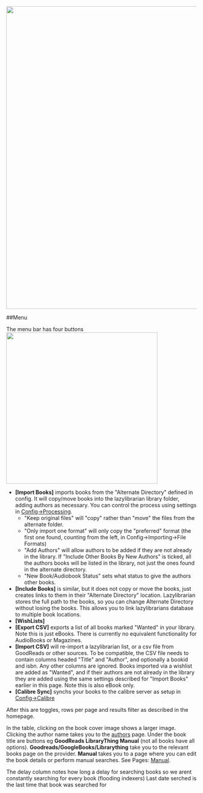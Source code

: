
<img src="/assets/screenshots/manage_main.png" width="800">

##Menu

The menu bar has four buttons <img src="/assets/screenshots/manage_menu.png" width="400">

* **[Import Books]** imports books from the "Alternate Directory" defined in config. It will copy/move books into the lazylibrarian library folder, adding authors as necessary. You can control the process using settings in [Config->Processing](config_processing.md).
  * "Keep original files" will "copy" rather than "move" the files from the alternate folder.
  * "Only import one format" will only copy the "preferred" format (the first one found, counting from the left, in Config->Importing->File Formats) 
  * "Add Authors" will allow authors to be added if they are not already in the library. If "Include Other Books By New Authors" is ticked, all the authors books will be listed in the library, not just the ones found in the alternate directory. 
  * "New Book/Audiobook Status" sets what status to give the authors other books.
* **[Include Books]** is similar, but it does not copy or move the books, just creates links to them in their "Alternate Directory" location. Lazylibrarian stores the full path to the books, so you can change Alternate Directory without losing the books. This allows you to link lazylibrarians database to multiple book locations.
* **[WishLists]**
* **[Export CSV]** exports a list of all books marked "Wanted" in your library. Note this is just eBooks. There is currently no equivalent functionality for AudioBooks or Magazines.
* **[Import CSV]** will re-import a lazylibrarian list, or a csv file from GoodReads or other sources. To be compatible, the CSV file needs to contain columns headed "Title" and "Author", and optionally a bookid and isbn. Any other columns are ignored. Books imported via a wishlist are added as "Wanted", and if their authors are not already in the library they are added using the same settings described for "Import Books" earlier in this page. Note this is also eBook only.
* **[Calibre Sync]** synchs your books to the calibre server as setup in [Config->Calibre](config_calibre.md)

After this are toggles, rows per page and results filter as described in the homepage.

In the table, clicking on the book cover image shows a larger image. Clicking the author name takes you to the [authors](authors.md) page. Under the book title are buttons eg **GoodReads  LibraryThing  Manual**  (not all books have all options).  **Goodreads/GoogleBooks/Librarything**  take you to the relevant books page on the provider. **Manual** takes you to a page where you can edit the book details or perform manual searches. 
See Pages: [Manual](manual.md).

The delay column notes how long a delay for searching books so we arent constantly searching for every book (flooding indexers)
Last date serched is the last time that book was searched for